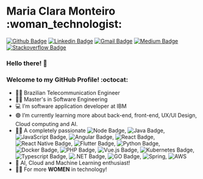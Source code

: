 <h1>Maria Clara Monteiro :woman_technologist:</h1>

[![Github Badge](https://img.shields.io/badge/-Github-000?style=flat-square&logo=Github&logoColor=white&link=https://github.com/mariaclara31)](https://github.com/mariaclara31)
[![Linkedin Badge](https://img.shields.io/badge/-LinkedIn-blue?style=flat-square&logo=Linkedin&logoColor=white&link=https://www.linkedin.com/in/maria-clara-lemos-monteiro/)](https://www.linkedin.com/in/maria-clara-lemos-monteiro/)
[![Gmail Badge](https://img.shields.io/badge/-Gmail-c14438?style=flat-square&logo=Gmail&logoColor=white&link=mailto:claramonteiro.21@gmail.com)](mailto:claramonteiro.21.bec@gmail.com)
[![Medium Badge](https://img.shields.io/badge/-Medium-black?style=flat-square&logo=Medium&logoColor=white&link=https://medium.com/@claramonteiro.21)](https://medium.com/@claramonteiro.21)
[![Stackoverflow Badge](https://img.shields.io/badge/-Stackoverflow-orange?style=flat-square&logo=Stackoverflow&logoColor=black&link=https://pt.stackoverflow.com/users/187802/maria-clara-monteiro)](https://pt.stackoverflow.com/users/187802/maria-clara-monteiro)

 ### Hello there! :raising_hand: 
 ### Welcome to my GitHub Profile! :octocat: 

- :woman_student: Brazilian Telecommunication Engineer
- :woman_technologist: Master's in Software Engineering
- :computer: I’m software application developer at IBM 
- :purple_circle: I’m currently learning more about back-end, front-end, UX/UI Design, Cloud computing and AI.
- :green_heart::purple_heart: A completely passionate  ![Node Badge](https://img.shields.io/badge/-Node-darkgreen?style=flat-square&logo=Node.js&logoColor=black), ![Java Badge](https://img.shields.io/badge/-Java-red?style=flat-square&logo=Java&logoColor=black),  ![JavaScript Badge](https://img.shields.io/badge/-Javascript-gold?style=flat-square&logo=Javascript&logoColor=black), ![Angular Badge](https://img.shields.io/badge/-Angular-red?style=flat-square&logo=Angular&logoColor=black), ![React Badge](https://img.shields.io/badge/-React-blue?style=flat-square&logo=React&logoColor=black), ![React Native Badge](https://img.shields.io/badge/-ReactNative-deepskyblue?style=flat-square&logo=React&logoColor=black), ![Flutter Badge](https://img.shields.io/badge/-Flutter-cornflowerblue?style=flat-square&logo=Flutter&logoColor=black), ![Python Badge](https://img.shields.io/badge/-Python-blue?style=flat-square&logo=Python&logoColor=black), ![Docker Badge](https://img.shields.io/badge/-Docker-blue?style=flat-square&logo=Docker&logoColor=white), ![PHP Badge](https://img.shields.io/badge/-PHP-darkorchid?style=flat-square&logo=PHP&logoColor=black), ![Vue.js Badge](https://img.shields.io/badge/-Vue.js-forestgreen?style=flat-square&logo=Vue.js&logoColor=black), ![Kubernetes Badge](https://img.shields.io/badge/-Kubernetes-deepskyblue?style=flat-square&logo=Kubernetes&logoColor=black), ![Typescript Badge](https://img.shields.io/badge/-Typescript-royalblue?style=flat-square&logo=Typescript&logoColor=white), ![.NET Badge](https://img.shields.io/badge/-.NET-purple?style=flat-square&logo=.NET&logoColor=white), ![GO Badge](https://img.shields.io/badge/-GO-navy?style=flat-square&logo=GO&logoColor=white), ![Spring](https://img.shields.io/badge/spring-%236DB33F.svg?style=for-the-badge&logo=spring&logoColor=white), ![AWS](https://img.shields.io/badge/AWS-%23FF9900.svg?style=for-the-badge&logo=amazon-aws&logoColor=white)
- :mechanical_arm: AI, Cloud and Machine Learning enthusiast! 
- :woman_technologist: For more <strong>WOMEN</strong> in technology! 


